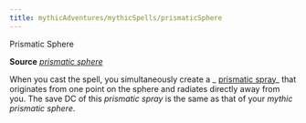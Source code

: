 ```yaml
---
title: mythicAdventures/mythicSpells/prismaticSphere
---
```

Prismatic Sphere

**Source** [_prismatic sphere_](spells/prismaticSphere.md#_prismatic-sphere)

When you cast the spell, you simultaneously create a _ [prismatic spray](spells/prismaticSpray.md#_prismatic-spray)_ that originates from one point on the sphere and radiates directly away from you. The save DC of this _prismatic spray_ is the same as that of your _mythic prismatic sphere_.

